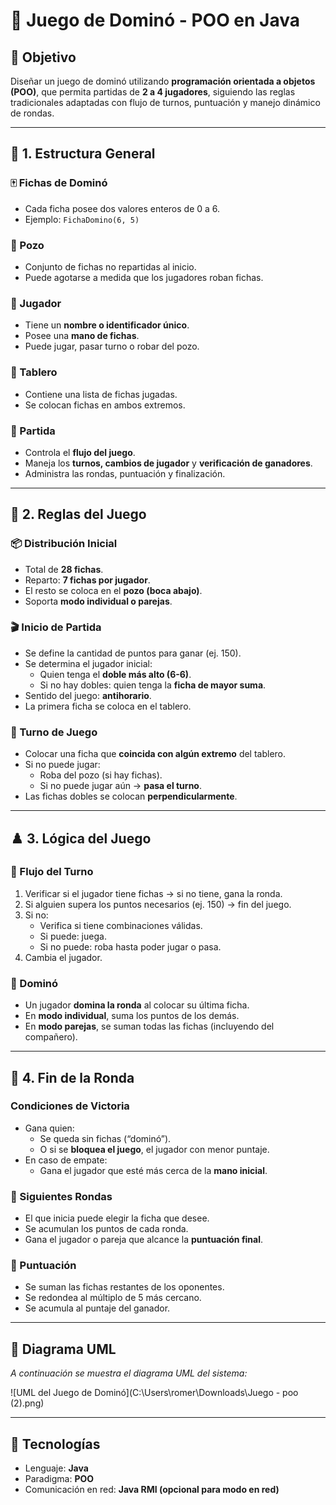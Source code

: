 # 🎲 Juego de Dominó - POO en Java

## 📌 Objetivo

Diseñar un juego de dominó utilizando **programación orientada a objetos (POO)**, que permita partidas de **2 a 4 jugadores**, siguiendo las reglas tradicionales adaptadas con flujo de turnos, puntuación y manejo dinámico de rondas.

---

## 🧱 1. Estructura General

### 🀄 Fichas de Dominó
- Cada ficha posee dos valores enteros de 0 a 6.
- Ejemplo: `FichaDomino(6, 5)`

### 🔁 Pozo
- Conjunto de fichas no repartidas al inicio.
- Puede agotarse a medida que los jugadores roban fichas.

### 🧑 Jugador
- Tiene un **nombre o identificador único**.
- Posee una **mano de fichas**.
- Puede jugar, pasar turno o robar del pozo.

### 🧩 Tablero
- Contiene una lista de fichas jugadas.
- Se colocan fichas en ambos extremos.

### 🧠 Partida
- Controla el **flujo del juego**.
- Maneja los **turnos, cambios de jugador** y **verificación de ganadores**.
- Administra las rondas, puntuación y finalización.

---

## 📏 2. Reglas del Juego

### 📦 Distribución Inicial
- Total de **28 fichas**.
- Reparto: **7 fichas por jugador**.
- El resto se coloca en el **pozo (boca abajo)**.
- Soporta **modo individual o parejas**.

### 🎬 Inicio de Partida
- Se define la cantidad de puntos para ganar (ej. 150).
- Se determina el jugador inicial:
  - Quien tenga el **doble más alto (6-6)**.
  - Si no hay dobles: quien tenga la **ficha de mayor suma**.
- Sentido del juego: **antihorario**.
- La primera ficha se coloca en el tablero.

### 🔄 Turno de Juego
- Colocar una ficha que **coincida con algún extremo** del tablero.
- Si no puede jugar:
  - Roba del pozo (si hay fichas).
  - Si no puede jugar aún → **pasa el turno**.
- Las fichas dobles se colocan **perpendicularmente**.

---

## ♟️ 3. Lógica del Juego

### 🔁 Flujo del Turno
1. Verificar si el jugador tiene fichas → si no tiene, gana la ronda.
2. Si alguien supera los puntos necesarios (ej. 150) → fin del juego.
3. Si no:
   - Verifica si tiene combinaciones válidas.
   - Si puede: juega.
   - Si no puede: roba hasta poder jugar o pasa.
4. Cambia el jugador.

### 🎯 Dominó
- Un jugador **domina la ronda** al colocar su última ficha.
- En **modo individual**, suma los puntos de los demás.
- En **modo parejas**, se suman todas las fichas (incluyendo del compañero).

---

## 🏁 4. Fin de la Ronda

### Condiciones de Victoria
- Gana quien:
  - Se queda sin fichas (“dominó”).
  - O si se **bloquea el juego**, el jugador con menor puntaje.
- En caso de empate:
  - Gana el jugador que esté más cerca de la **mano inicial**.

### 🔁 Siguientes Rondas
- El que inicia puede elegir la ficha que desee.
- Se acumulan los puntos de cada ronda.
- Gana el jugador o pareja que alcance la **puntuación final**.

### 🧮 Puntuación
- Se suman las fichas restantes de los oponentes.
- Se redondea al múltiplo de 5 más cercano.
- Se acumula al puntaje del ganador.

---

## 📌 Diagrama UML

_A continuación se muestra el diagrama UML del sistema:_

![UML del Juego de Dominó](C:\Users\romer\Downloads\Juego - poo (2).png)

---

## 🚀 Tecnologías
- Lenguaje: **Java**
- Paradigma: **POO**
- Comunicación en red: **Java RMI (opcional para modo en red)**

